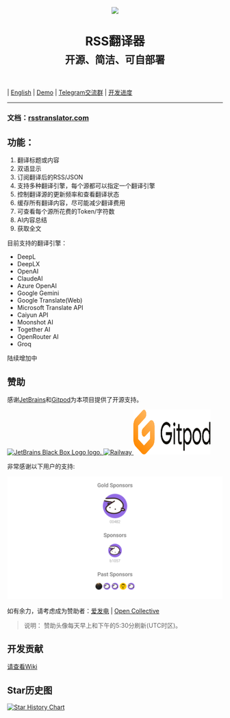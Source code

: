 <div align="center">
<em><img src="https://raw.githubusercontent.com/rss-translator/RSS-Translator/main/core/static/favicon.ico" height="90px"></em>
<h1>RSS翻译器<br/><sub>开源、简洁、可自部署</sub></h1>
</div>
<br/>

| [English](https://rsstranslator.com/en) | [Demo](https://rsstranslator.com/demo/) | [Telegram交流群](https://t.me/rsstranslator) | [开发进度](https://github.com/orgs/rss-translator/projects/2/views/1)

---

### 文档：[rsstranslator.com](https://rsstranslator.com)
## 功能：

1. 翻译标题或内容
2. 双语显示
3. 订阅翻译后的RSS/JSON
4. 支持多种翻译引擎，每个源都可以指定一个翻译引擎
5. 控制翻译源的更新频率和查看翻译状态
6. 缓存所有翻译内容，尽可能减少翻译费用
7. 可查看每个源所花费的Token/字符数
8. AI内容总结
9. 获取全文
   
目前支持的翻译引擎：

- DeepL
- DeepLX
- OpenAI
- ClaudeAI
- Azure OpenAI
- Google Gemini
- Google Translate(Web)
- Microsoft Translate API
- Caiyun API
- Moonshot AI
- Together AI
- OpenRouter AI
- Groq

陆续增加中

## 赞助

感谢[JetBrains](https://www.jetbrains.com/community/opensource/)和[Gitpod](https://www.gitpod.io/discover/opensource)为本项目提供了开源支持。

<a href="https://www.jetbrains.com">
    <img src="https://resources.jetbrains.com/storage/products/company/brand/logos/jb_square.svg" alt="JetBrains Black Box Logo logo.">
</a>
<a href="https://www.gitpod.io">
    <img src='https://camo.githubusercontent.com/945d1e89d8edfd51e0a375c799f50731ce37ab251473ce522437cb8bf49a1a20/68747470733a2f2f7261696c7761792e6170702f6272616e642f6c6f676f2d6c696768742e706e67' width="105" height="105" alt="Railway"/>
</a>
<a href="https://www.gitpod.io">
    <img src='https://raw.githubusercontent.com/rss-translator/RSS-Translator/main/website/docs/assets/gitpod-logo-light-theme.svg' width="180" height="105" alt="Gitpod"/>
</a>

非常感谢以下用户的支持:

<p align="center">
  <a href="https://raw.githubusercontent.com/versun/54321-Weekly/main/scripts/sponsorkit/sponsorkit/sponsors.svg">
    <img src='https://raw.githubusercontent.com/versun/54321-Weekly/main/scripts/sponsorkit/sponsorkit/sponsors.svg'/>
  </a>
</p>

如有余力，请考虑成为赞助者：[爱发电](https://afdian.net/a/versun) | [Open Collective](https://opencollective.com/rsstranslator)
> 说明： 赞助头像每天早上和下午的5:30分刷新(UTC时区)。
## 开发贡献
[请查看Wiki](https://github.com/rss-translator/RSS-Translator/wiki)

## Star历史图

[![Star History Chart](https://api.star-history.com/svg?repos=rss-translator/RSS-Translator&type=Date)](https://star-history.com/#rss-translator/RSS-Translator&Date)

